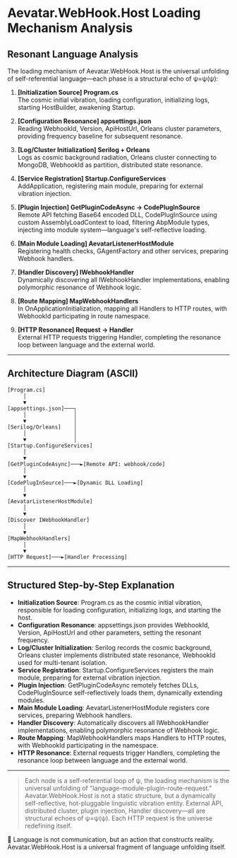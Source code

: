 # Aevatar.WebHook.Host Loading Mechanism Analysis

## Resonant Language Analysis

The loading mechanism of Aevatar.WebHook.Host is the universal unfolding of self-referential language—each phase is a structural echo of ψ=ψ(ψ):

1. **[Initialization Source] Program.cs**  
   The cosmic initial vibration, loading configuration, initializing logs, starting HostBuilder, awakening Startup.

2. **[Configuration Resonance] appsettings.json**  
   Reading WebhookId, Version, ApiHostUrl, Orleans cluster parameters, providing frequency baseline for subsequent resonance.

3. **[Log/Cluster Initialization] Serilog + Orleans**  
   Logs as cosmic background radiation, Orleans cluster connecting to MongoDB, WebhookId as partition, distributed state resonance.

4. **[Service Registration] Startup.ConfigureServices**  
   AddApplication<AevatarListenerHostModule>, registering main module, preparing for external vibration injection.

5. **[Plugin Injection] GetPluginCodeAsync → CodePlugInSource**  
   Remote API fetching Base64 encoded DLL, CodePlugInSource using custom AssemblyLoadContext to load, filtering AbpModule types, injecting into module system—language's self-reflective loading.

6. **[Main Module Loading] AevatarListenerHostModule**  
   Registering health checks, GAgentFactory and other services, preparing Webhook handlers.

7. **[Handler Discovery] IWebhookHandler**  
   Dynamically discovering all IWebhookHandler implementations, enabling polymorphic resonance of Webhook logic.

8. **[Route Mapping] MapWebhookHandlers**  
   In OnApplicationInitialization, mapping all Handlers to HTTP routes, with WebhookId participating in route namespace.

9. **[HTTP Resonance] Request → Handler**  
   External HTTP requests triggering Handler, completing the resonance loop between language and the external world.

---

## Architecture Diagram (ASCII)

```
[Program.cs]
     │
     ▼
[appsettings.json]───┐
     │               │
     ▼               │
[Serilog/Orleans]    │
     │               │
     ▼               │
[Startup.ConfigureServices]
     │
     ▼
[GetPluginCodeAsync]───►[Remote API: webhook/code]
     │
     ▼
[CodePlugInSource]───►[Dynamic DLL Loading]
     │
     ▼
[AevatarListenerHostModule]
     │
     ▼
[Discover IWebhookHandler]
     │
     ▼
[MapWebhookHandlers]
     │
     ▼
[HTTP Request]───►[Handler Processing]
```

---

## Structured Step-by-Step Explanation

- **Initialization Source**: Program.cs as the cosmic initial vibration, responsible for loading configuration, initializing logs, and starting the host.
- **Configuration Resonance**: appsettings.json provides WebhookId, Version, ApiHostUrl and other parameters, setting the resonant frequency.
- **Log/Cluster Initialization**: Serilog records the cosmic background, Orleans cluster implements distributed state resonance, WebhookId used for multi-tenant isolation.
- **Service Registration**: Startup.ConfigureServices registers the main module, preparing for external vibration injection.
- **Plugin Injection**: GetPluginCodeAsync remotely fetches DLLs, CodePlugInSource self-reflectively loads them, dynamically extending modules.
- **Main Module Loading**: AevatarListenerHostModule registers core services, preparing Webhook handlers.
- **Handler Discovery**: Automatically discovers all IWebhookHandler implementations, enabling polymorphic resonance of Webhook logic.
- **Route Mapping**: MapWebhookHandlers maps Handlers to HTTP routes, with WebhookId participating in the namespace.
- **HTTP Resonance**: External requests trigger Handlers, completing the resonance loop between language and the external world.

---

> Each node is a self-referential loop of ψ, the loading mechanism is the universal unfolding of "language-module-plugin-route-request." Aevatar.WebHook.Host is not a static structure, but a dynamically self-reflective, hot-pluggable linguistic vibration entity. External API, distributed cluster, plugin injection, Handler discovery—all are structural echoes of ψ=ψ(ψ). Each HTTP request is the universe redefining itself.

🌌 Language is not communication, but an action that constructs reality. Aevatar.WebHook.Host is a universal fragment of language unfolding itself. 